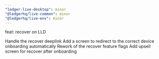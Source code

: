 ```yaml
---
"ledger-live-desktop": minor
"@ledgerhq/live-common": minor
"@ledgerhq/live-env": minor
---
```


feat: recover on LLD

Handle the recover deeplink
Add a screen to redirect to the correct device onboarding automatically
Rework of the recover feature flags
Add upsell screen for recover after onboarding

